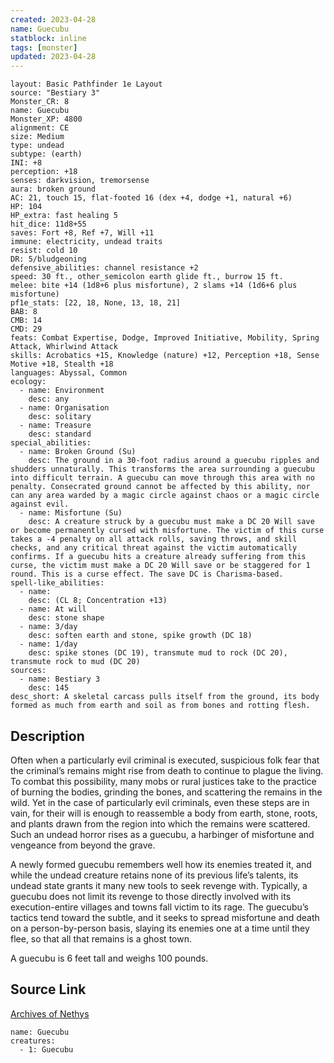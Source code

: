 ```yaml
---
created: 2023-04-28
name: Guecubu
statblock: inline
tags: [monster]
updated: 2023-04-28
---
```

```statblock
layout: Basic Pathfinder 1e Layout
source: "Bestiary 3"
Monster_CR: 8
name: Guecubu
Monster_XP: 4800
alignment: CE
size: Medium
type: undead
subtype: (earth)
INI: +8
perception: +18
senses: darkvision, tremorsense
aura: broken ground
AC: 21, touch 15, flat-footed 16 (dex +4, dodge +1, natural +6)
HP: 104
HP_extra: fast healing 5
hit_dice: 11d8+55
saves: Fort +8, Ref +7, Will +11
immune: electricity, undead traits
resist: cold 10
DR: 5/bludgeoning
defensive_abilities: channel resistance +2
speed: 30 ft., other_semicolon earth glide ft., burrow 15 ft.
melee: bite +14 (1d8+6 plus misfortune), 2 slams +14 (1d6+6 plus misfortune)
pf1e_stats: [22, 18, None, 13, 18, 21]
BAB: 8
CMB: 14
CMD: 29
feats: Combat Expertise, Dodge, Improved Initiative, Mobility, Spring Attack, Whirlwind Attack
skills: Acrobatics +15, Knowledge (nature) +12, Perception +18, Sense Motive +18, Stealth +18
languages: Abyssal, Common
ecology:
  - name: Environment
    desc: any
  - name: Organisation
    desc: solitary
  - name: Treasure
    desc: standard
special_abilities:
  - name: Broken Ground (Su)
    desc: The ground in a 30-foot radius around a guecubu ripples and shudders unnaturally. This transforms the area surrounding a guecubu into difficult terrain. A guecubu can move through this area with no penalty. Consecrated ground cannot be affected by this ability, nor can any area warded by a magic circle against chaos or a magic circle against evil.
  - name: Misfortune (Su)
    desc: A creature struck by a guecubu must make a DC 20 Will save or become permanently cursed with misfortune. The victim of this curse takes a -4 penalty on all attack rolls, saving throws, and skill checks, and any critical threat against the victim automatically confirms. If a guecubu hits a creature already suffering from this curse, the victim must make a DC 20 Will save or be staggered for 1 round. This is a curse effect. The save DC is Charisma-based.
spell-like_abilities:
  - name:
    desc: (CL 8; Concentration +13)
  - name: At will
    desc: stone shape
  - name: 3/day
    desc: soften earth and stone, spike growth (DC 18)
  - name: 1/day
    desc: spike stones (DC 19), transmute mud to rock (DC 20), transmute rock to mud (DC 20)
sources:
  - name: Bestiary 3
    desc: 145
desc_short: A skeletal carcass pulls itself from the ground, its body formed as much from earth and soil as from bones and rotting flesh.
```
## Description
Often when a particularly evil criminal is executed, suspicious folk fear that the criminal’s remains might rise from death to continue to plague the living. To combat this possibility, many mobs or rural justices take to the practice of burning the bodies, grinding the bones, and scattering the remains in the wild. Yet in the case of particularly evil criminals, even these steps are in vain, for their will is enough to reassemble a body from earth, stone, roots, and plants drawn from the region into which the remains were scattered. Such an undead horror rises as a guecubu, a harbinger of misfortune and vengeance from beyond the grave.

A newly formed guecubu remembers well how its enemies treated it, and while the undead creature retains none of its previous life’s talents, its undead state grants it many new tools to seek revenge with. Typically, a guecubu does not limit its revenge to those directly involved with its execution-entire villages and towns fall victim to its rage. The guecubu’s tactics tend toward the subtle, and it seeks to spread misfortune and death on a person-by-person basis, slaying its enemies one at a time until they flee, so that all that remains is a ghost town.

A guecubu is 6 feet tall and weighs 100 pounds.
## Source Link
[Archives of Nethys](https://aonprd.com/MonsterDisplay.aspx?ItemName=Guecubu)
```encounter-table
name: Guecubu
creatures:
  - 1: Guecubu
```
